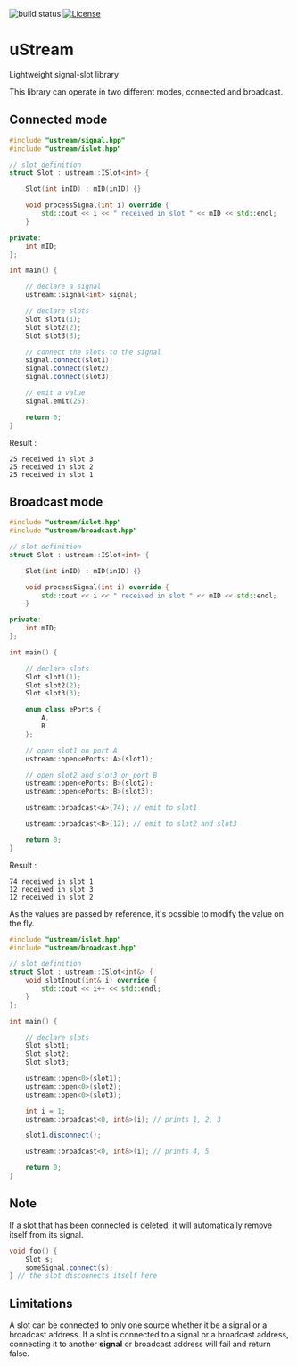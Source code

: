 ![build status](https://github.com/ThomasAUB/uStream/actions/workflows/cmake-multi-platform.yml/badge.svg) [![License](https://img.shields.io/github/license/ThomasAUB/uStream.svg)](LICENSE)

# uStream

Lightweight signal-slot library

This library can operate in two different modes, connected and broadcast.

## Connected mode

```cpp
#include "ustream/signal.hpp"
#include "ustream/islot.hpp"

// slot definition
struct Slot : ustream::ISlot<int> {

    Slot(int inID) : mID(inID) {}

    void processSignal(int i) override {
        std::cout << i << " received in slot " << mID << std::endl;
    }

private:
    int mID;
};

int main() {

    // declare a signal
    ustream::Signal<int> signal;

    // declare slots
    Slot slot1(1);
    Slot slot2(2);
    Slot slot3(3);

    // connect the slots to the signal
    signal.connect(slot1);
    signal.connect(slot2);
    signal.connect(slot3);

    // emit a value
    signal.emit(25);

    return 0;
}
```

Result :

```
25 received in slot 3
25 received in slot 2
25 received in slot 1
```

## Broadcast mode

```cpp
#include "ustream/islot.hpp"
#include "ustream/broadcast.hpp"

// slot definition
struct Slot : ustream::ISlot<int> {

    Slot(int inID) : mID(inID) {}

    void processSignal(int i) override {
        std::cout << i << " received in slot " << mID << std::endl;
    }

private:
    int mID;
};

int main() {

    // declare slots
    Slot slot1(1);
    Slot slot2(2);
    Slot slot3(3);

    enum class ePorts {
        A,
        B
    };

    // open slot1 on port A
    ustream::open<ePorts::A>(slot1);

    // open slot2 and slot3 on port B
    ustream::open<ePorts::B>(slot2);
    ustream::open<ePorts::B>(slot3);

    ustream::broadcast<A>(74); // emit to slot1

    ustream::broadcast<B>(12); // emit to slot2 and slot3

    return 0;
}
```

Result :

```
74 received in slot 1
12 received in slot 3
12 received in slot 2
```

As the values are passed by reference, it's possible to modify the value on the fly.

```cpp
#include "ustream/islot.hpp"
#include "ustream/broadcast.hpp"

// slot definition
struct Slot : ustream::ISlot<int&> {
    void slotInput(int& i) override {
        std::cout << i++ << std::endl;
    }
};

int main() {

    // declare slots
    Slot slot1;
    Slot slot2;
    Slot slot3;

    ustream::open<0>(slot1);
    ustream::open<0>(slot2);
    ustream::open<0>(slot3);

    int i = 1;
    ustream::broadcast<0, int&>(i); // prints 1, 2, 3

    slot1.disconnect();

    ustream::broadcast<0, int&>(i); // prints 4, 5

    return 0;
}
```

## Note

If a slot that has been connected is deleted, it will automatically remove itself
from its signal.

```cpp
void foo() {
    Slot s;
    someSignal.connect(s);
} // the slot disconnects itself here
```

## Limitations

A slot can be connected to only one source whether it be a signal or a broadcast address.
If a slot is connected to a signal or a broadcast address, connecting it to another **signal** or broadcast address will fail and return false.
